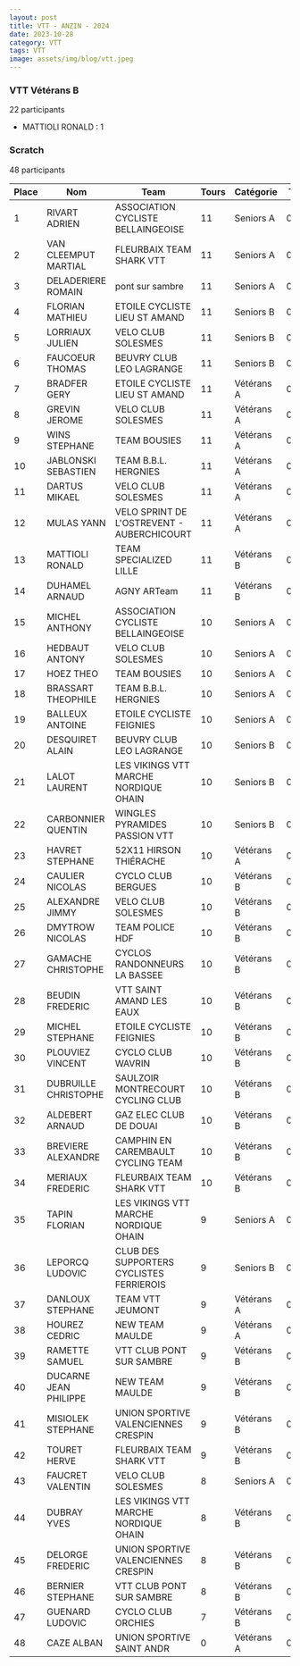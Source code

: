 ```yaml
---
layout: post
title: VTT - ANZIN - 2024
date: 2023-10-28
category: VTT
tags: VTT
image: assets/img/blog/vtt.jpeg
---
```


### VTT Vétérans B
22 participants
- MATTIOLI RONALD : 1

### Scratch
48 participants

| Place | Nom | Team | Tours | Catégorie | Temps |
|---|---|---|---|---|---|
| 1 | RIVART ADRIEN | ASSOCIATION CYCLISTE BELLAINGEOISE | 11 | Seniors A | 0:38:53 |
| 2 | VAN CLEEMPUT MARTIAL | FLEURBAIX TEAM SHARK VTT | 11 | Seniors A | 0:38:53 |
| 3 | DELADERIERE ROMAIN | pont sur sambre | 11 | Seniors A | 0:38:53 |
| 4 | FLORIAN MATHIEU | ETOILE CYCLISTE LIEU ST AMAND | 11 | Seniors B | 0:38:53 |
| 5 | LORRIAUX JULIEN | VELO CLUB SOLESMES | 11 | Seniors B | 0:38:53 |
| 6 | FAUCOEUR THOMAS | BEUVRY CLUB LEO LAGRANGE | 11 | Seniors B | 0:38:53 |
| 7 | BRADFER GERY | ETOILE CYCLISTE LIEU ST AMAND | 11 | Vétérans A | 0:38:53 |
| 8 | GREVIN JEROME | VELO CLUB SOLESMES | 11 | Vétérans A | 0:38:53 |
| 9 | WINS STEPHANE | TEAM BOUSIES | 11 | Vétérans A | 0:38:53 |
| 10 | JABLONSKI SEBASTIEN | TEAM B.B.L. HERGNIES | 11 | Vétérans A | 0:38:53 |
| 11 | DARTUS MIKAEL | VELO CLUB SOLESMES | 11 | Vétérans A | 0:38:53 |
| 12 | MULAS YANN | VELO SPRINT DE L'OSTREVENT - AUBERCHICOURT | 11 | Vétérans A | 0:38:53 |
| 13 | MATTIOLI RONALD | TEAM SPECIALIZED LILLE | 11 | Vétérans B | 0:38:53 |
| 14 | DUHAMEL ARNAUD | AGNY ARTeam | 11 | Vétérans B | 0:38:53 |
| 15 | MICHEL ANTHONY | ASSOCIATION CYCLISTE BELLAINGEOISE | 10 | Seniors A | 0:38:53 |
| 16 | HEDBAUT ANTONY | VELO CLUB SOLESMES | 10 | Seniors A | 0:38:53 |
| 17 | HOEZ THEO | TEAM BOUSIES | 10 | Seniors A | 0:38:53 |
| 18 | BRASSART THEOPHILE | TEAM B.B.L. HERGNIES | 10 | Seniors A | 0:38:53 |
| 19 | BALLEUX ANTOINE | ETOILE CYCLISTE FEIGNIES | 10 | Seniors A | 0:38:53 |
| 20 | DESQUIRET ALAIN | BEUVRY CLUB LEO LAGRANGE | 10 | Seniors B | 0:38:53 |
| 21 | LALOT LAURENT | LES VIKINGS VTT MARCHE NORDIQUE OHAIN | 10 | Seniors B | 0:38:53 |
| 22 | CARBONNIER QUENTIN | WINGLES PYRAMIDES PASSION VTT | 10 | Seniors B | 0:38:53 |
| 23 | HAVRET STEPHANE | 52X11 HIRSON THIÉRACHE | 10 | Vétérans A | 0:38:53 |
| 24 | CAULIER NICOLAS | CYCLO CLUB BERGUES | 10 | Vétérans B | 0:38:53 |
| 25 | ALEXANDRE JIMMY | VELO CLUB SOLESMES | 10 | Vétérans B | 0:38:53 |
| 26 | DMYTROW NICOLAS | TEAM POLICE HDF | 10 | Vétérans B | 0:38:53 |
| 27 | GAMACHE CHRISTOPHE | CYCLOS RANDONNEURS LA BASSEE | 10 | Vétérans B | 0:38:53 |
| 28 | BEUDIN FREDERIC | VTT SAINT AMAND LES EAUX | 10 | Vétérans B | 0:38:53 |
| 29 | MICHEL STEPHANE | ETOILE CYCLISTE FEIGNIES | 10 | Vétérans B | 0:38:53 |
| 30 | PLOUVIEZ VINCENT | CYCLO CLUB WAVRIN | 10 | Vétérans B | 0:38:53 |
| 31 | DUBRUILLE CHRISTOPHE | SAULZOIR MONTRECOURT CYCLING CLUB | 10 | Vétérans B | 0:38:53 |
| 32 | ALDEBERT ARNAUD | GAZ ELEC CLUB DE DOUAI | 10 | Vétérans B | 0:38:53 |
| 33 | BREVIERE ALEXANDRE | CAMPHIN EN CAREMBAULT CYCLING TEAM | 10 | Vétérans B | 0:38:53 |
| 34 | MERIAUX FREDERIC | FLEURBAIX TEAM SHARK VTT | 10 | Vétérans B | 0:38:53 |
| 35 | TAPIN FLORIAN | LES VIKINGS VTT MARCHE NORDIQUE OHAIN | 9 | Seniors A | 0:38:53 |
| 36 | LEPORCQ LUDOVIC | CLUB DES SUPPORTERS CYCLISTES FERRIEROIS | 9 | Seniors B | 0:38:53 |
| 37 | DANLOUX STEPHANE | TEAM VTT JEUMONT | 9 | Vétérans A | 0:38:53 |
| 38 | HOUREZ CEDRIC | NEW TEAM MAULDE | 9 | Vétérans A | 0:38:53 |
| 39 | RAMETTE SAMUEL | VTT  CLUB PONT SUR SAMBRE | 9 | Vétérans B | 0:38:53 |
| 40 | DUCARNE JEAN PHILIPPE | NEW TEAM MAULDE | 9 | Vétérans B | 0:38:53 |
| 41 | MISIOLEK STEPHANE | UNION SPORTIVE VALENCIENNES CRESPIN | 9 | Vétérans B | 0:38:53 |
| 42 | TOURET HERVE | FLEURBAIX TEAM SHARK VTT | 9 | Vétérans B | 0:38:53 |
| 43 | FAUCRET VALENTIN | VELO CLUB SOLESMES | 8 | Seniors A | 0:38:53 |
| 44 | DUBRAY YVES | LES VIKINGS VTT MARCHE NORDIQUE OHAIN | 8 | Vétérans B | 0:38:53 |
| 45 | DELORGE FREDERIC | UNION SPORTIVE VALENCIENNES CRESPIN | 8 | Vétérans B | 0:38:53 |
| 46 | BERNIER STEPHANE | VTT  CLUB PONT SUR SAMBRE | 8 | Vétérans B | 0:38:53 |
| 47 | GUENARD LUDOVIC | CYCLO CLUB ORCHIES | 7 | Vétérans B | 0:38:53 |
| 48 | CAZE ALBAN | UNION SPORTIVE SAINT ANDR | 0 | Vétérans A | 0:38:53 |
